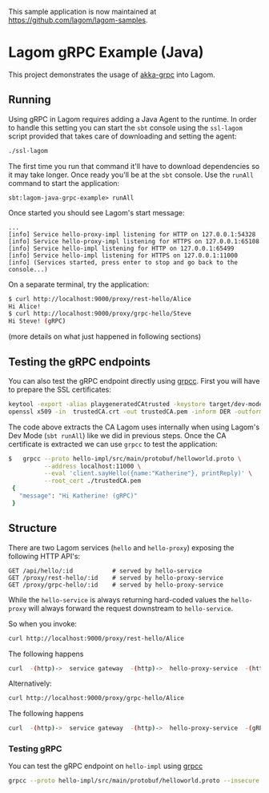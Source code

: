This sample application is now maintained at https://github.com/lagom/lagom-samples.

# Lagom gRPC Example (Java)

This project demonstrates the usage of [akka-grpc](https://github.com/akka/akka-grpc) into Lagom.

## Running

Using gRPC in Lagom requires adding a Java Agent to the runtime. In order to handle this setting you can start the `sbt` console
using the `ssl-lagom` script provided that takes care of downloading and setting the agent:

```bash
./ssl-lagom
```

The first time you run that command it'll have to download dependencies so it may take longer. Once ready you'll be 
at the `sbt` console. Use the `runAll` command to start the application: 

```
sbt:lagom-java-grpc-example> runAll
```

Once started you should see Lagom's start message:

```
...
[info] Service hello-proxy-impl listening for HTTP on 127.0.0.1:54328
[info] Service hello-proxy-impl listening for HTTPS on 127.0.0.1:65108
[info] Service hello-impl listening for HTTP on 127.0.0.1:65499
[info] Service hello-impl listening for HTTPS on 127.0.0.1:11000
[info] (Services started, press enter to stop and go back to the console...)
```  

On a separate terminal, try the application:

```bash
$ curl http://localhost:9000/proxy/rest-hello/Alice
Hi Alice!
$ curl http://localhost:9000/proxy/grpc-hello/Steve
Hi Steve! (gRPC)
```

(more details on what just happened in following sections)

## Testing the gRPC endpoints 

You can also test the gRPC endpoint directly using [grpcc](https://github.com/njpatel/grpcc). First you will have to prepare the SSL certificates:

```bash
keytool -export -alias playgeneratedCAtrusted -keystore target/dev-mode/generated.keystore  -storepass "" -file trustedCA.crt
openssl x509 -in  trustedCA.crt -out trustedCA.pem -inform DER -outform PEM
``` 

The code above extracts the CA Lagom uses internally when using Lagom's Dev Mode (`sbt runAll`) like we did in previous 
steps. Once the CA certificate is extracted we can use `grpcc` to test the application:

```bash
$   grpcc --proto hello-impl/src/main/protobuf/helloworld.proto \
          --address localhost:11000 \
          --eval 'client.sayHello({name:"Katherine"}, printReply)' \
          --root_cert ./trustedCA.pem
 {
   "message": "Hi Katherine! (gRPC)"
 }
```

## Structure

There are two Lagom services (`hello` and `hello-proxy`) exposing the following HTTP API's:

```
GET /api/hello/:id           # served by hello-service
GET /proxy/rest-hello/:id    # served by hello-proxy-service
GET /proxy/grpc-hello/:id    # served by hello-proxy-service
```  

While the `hello-service` is always returning hard-coded values the `hello-proxy` will always forward the request downstream to `hello-service`.

So when you invoke:

```bash
curl http://localhost:9000/proxy/rest-hello/Alice
```

The following happens

```bash
curl  -(http)->  service gateway  -(http)->  hello-proxy-service  -(http)->  hello-service
```

Alternatively:

```bash
curl http://localhost:9000/proxy/grpc-hello/Alice
```

The following happens

```bash
curl  -(http)->  service gateway  -(http)->  hello-proxy-service  -(gRPC/https)->  hello-service
```

### Testing gRPC

You can test the gRPC endpoint on `hello-impl` using [grpcc](https://github.com/njpatel/grpcc)

```bash
grpcc --proto hello-impl/src/main/protobuf/helloworld.proto --insecure --address 127.0.0.1:11000 --eval 'client.sayHello({name:"Alice"}, printReply)'
```
